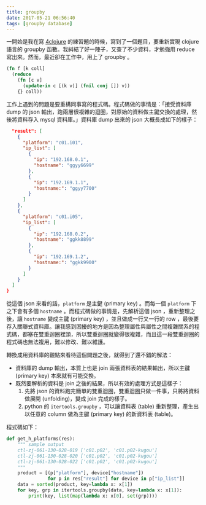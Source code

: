 ```yaml
---
title: groupby
date: 2017-05-21 06:56:40
tags: [groupby database]
---
```


一開始是我在寫 [4clojure](http://www.4clojure.com/problem/63) 的練習題的時候，寫到了一個題目，要重新實現 clojure 語言的 groupby 函數。我糾結了好一陣子，又查了不少資料，才勉強用 reduce 寫出來。然而，最近卻在工作中，用上了 groupby 。

```clojure
(fn f [k coll]
  (reduce
    (fn [c v]
      (update-in c [(k v)] (fnil conj []) v))
    {} coll))

```
工作上遇到的問題是要重構同事寫的程式碼。程式碼做的事情是：「接受資料庫 dump 的 json 輸出，跑兩層很複雜的迴圈，對原始的資料做主鍵交換的處理，然後將資料存入 mysql 資料庫。」資料庫 dump 出來的 json 大概長成如下的樣子：

```json
  "result": [
    {
      "platform": "c01.i01",
      "ip_list": [
        {
          "ip": "192.168.0.1",
          "hostname": "ggyy6699"
        },
        {
          "ip": "192.169.1.1",
          "hostname:": "ggyy7700"
        }
      ]
    },
    {
      "platform": "c01.i05",
      "ip_list": [
        {
          "ip": "192.168.0.2",
          "hostname": "ggkk8899"
        },
        {
          "ip": "192.169.1.2",
          "hostname:": "ggkk9900"
        }
      ]
    }
  ]
}

```

從這個 json 來看的話，`platform` 是主鍵 (primary key) 。而每一個 `platform` 下之下會有多個 `hostname` 。而程式碼做的事情是，先解析這個 json ，重新整理之後，讓 `hostname` 變成主鍵 (primary key) ，並且做成一行又一行的 row ，最後要存入關聯式資料庫。讓我感到困擾的地方是因為整理屬性與屬性之間複雜關系的程式碼，都塞在雙重迴圈裡頭，所以雙重迴圈就變得很複雜，而且這一段雙重迴圈的程式碼也無法複用，難以修改、難以維護。

轉換成用資料庫的觀點來看待這個問題之後，就得到了還不錯的解法：
*  資料庫的 dump 輸出，本質上也是 join 兩張資料表的結果輸出，所以主鍵 (primary key) 本來就有可能交換。
*  既然要解析的資料是 join 之後的結果，所以有效的處理方式是這樣子：
   1. 先將 json 的資料跑完簡單的雙重迴圈，雙重迴圈只做一件事，只將將資料做展開 (unfolding)，變成 join 完成的樣子。
   2.  python 的 `itertools.groupby` ，可以讓資料表 (table) 重新整理，產生出以任意的 column 做為主鍵 (primary key) 的新資料表 (table)。


程式碼如下：
```python
def get_h_platforms(res):
    """ sample output
    ctl-zj-061-130-028-019 ['c01.p02', 'c01.p02-kugou']
    ctl-zj-061-130-028-020 ['c01.p02', 'c01.p02-kugou']
    ctl-zj-061-130-028-022 ['c01.p02', 'c01.p02-kugou']
    """
    product = [(p["platform"], device["hostname"])
               for p in res["result"] for device in p["ip_list"]]
    data = sorted(product, key=lambda x: x[1])
    for key, grp in itertools.groupby(data, key=lambda x: x[1]):
        print(key, list(map(lambda x: x[0], set(grp))))
```
